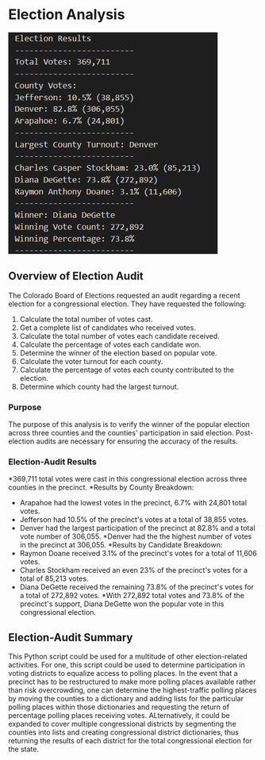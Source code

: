 # Election Analysis
![Image of Election Outcome](<./resources/Election_Results.png>) 

## Overview of Election Audit
The Colorado Board of Elections requested an audit regarding a recent election for a congressional election. They have requested the following:
1) Calculate the total number of votes cast.
2) Get a complete list of candidates who received votes.
3) Calculate the total number of votes each candidate received.
4) Calculate the percentage of votes each candidate won. 
5) Determine the winner of the election based on popular vote.
6) Calculate the voter turnout for each county.
7) Calculate the percentage of votes each county contributed to the election.
8) Determine which county had the largest turnout.

### Purpose
The purpose of this analysis is to verify the winner of the popular election across three counties and the counties' participation in said election. Post-election audits are necessary for ensuring the accuracy of the results. 


### Election-Audit Results

*369,711 total votes were cast in this congressional election across three counties in the precinct.
*Results by County Breakdown: 
 - Arapahoe had the lowest votes in the precinct, 6.7% with 24,801 total votes. 
 - Jefferson had 10.5% of the precinct's votes at a total of 38,855 votes. 
 - Denver had the largest participation of the precinct at 82.8% and a total vote number of 306,055.
*Denver had the the highest number of votes in the precinct at 306,055.
*Results by Candidate Breakdown: 
 - Raymon Doane received 3.1% of the precinct's votes for a total of 11,606 votes. 
 - Charles Stockham received an even 23% of the precinct's votes for a total of 85,213 votes.
 - Diana DeGette received the remaining 73.8% of the precinct's votes for a total of 272,892 votes.
*With 272,892 total votes and 73.8% of the precinct's support, Diana DeGette won the popular vote in this congressional election. 

## Election-Audit Summary
This Python script could be used for a multitude of other election-related activities. For one, this script could be used to determine participation in voting districts to equalize access to polling places. In the event that a precinct has to be restructured to make more polling places available rather than risk overcrowding, one can determine the highest-traffic polling places by moving the counties to a dictionary and adding lists for the particular polling places within those dictionaries and requesting the return of percentage polling places receiving votes. ALternatively, it could be expanded to cover multiple congressional districts by segmenting the counties into lists and creating congressional district dictionaries, thus returning the results of each district for the total congressional election for the state. 

